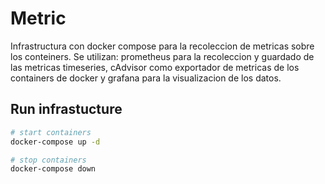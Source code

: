 # Metric

Infrastructura con docker compose para la recoleccion de metricas sobre los conteiners. Se utilizan: prometheus para la recoleccion y guardado de las metricas timeseries, cAdvisor como exportador de metricas de los containers de docker y grafana para la visualizacion de los datos.

## Run infrastucture

```bash
# start containers
docker-compose up -d

# stop containers
docker-compose down
```
